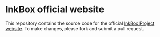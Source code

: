 # InkBox official website

This repository contains the source code for the official [InkBox Project website](https://inkbox.ddns.net/). To make changes, please fork and submit a pull request.
